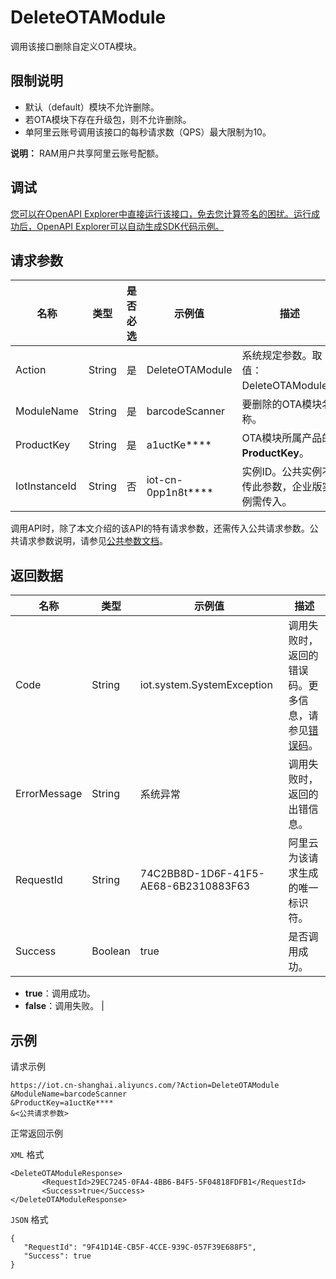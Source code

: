 # DeleteOTAModule

调用该接口删除自定义OTA模块。

## 限制说明

-   默认（default）模块不允许删除。
-   若OTA模块下存在升级包，则不允许删除。
-   单阿里云账号调用该接口的每秒请求数（QPS）最大限制为10。

**说明：** RAM用户共享阿里云账号配额。


## 调试

[您可以在OpenAPI Explorer中直接运行该接口，免去您计算签名的困扰。运行成功后，OpenAPI Explorer可以自动生成SDK代码示例。](https://api.aliyun.com/#product=Iot&api=DeleteOTAModule&type=RPC&version=2018-01-20)

## 请求参数

|名称|类型|是否必选|示例值|描述|
|--|--|----|---|--|
|Action|String|是|DeleteOTAModule|系统规定参数。取值：DeleteOTAModule。 |
|ModuleName|String|是|barcodeScanner|要删除的OTA模块名称。 |
|ProductKey|String|是|a1uctKe\*\*\*\*|OTA模块所属产品的**ProductKey**。 |
|IotInstanceId|String|否|iot-cn-0pp1n8t\*\*\*\*|实例ID。公共实例不传此参数，企业版实例需传入。 |

调用API时，除了本文介绍的该API的特有请求参数，还需传入公共请求参数。公共请求参数说明，请参见[公共参数文档](~~30561~~)。

## 返回数据

|名称|类型|示例值|描述|
|--|--|---|--|
|Code|String|iot.system.SystemException|调用失败时，返回的错误码。更多信息，请参见[错误码](~~87387~~)。 |
|ErrorMessage|String|系统异常|调用失败时，返回的出错信息。 |
|RequestId|String|74C2BB8D-1D6F-41F5-AE68-6B2310883F63|阿里云为该请求生成的唯一标识符。 |
|Success|Boolean|true|是否调用成功。

 -   **true**：调用成功。
-   **false**：调用失败。 |

## 示例

请求示例

```
https://iot.cn-shanghai.aliyuncs.com/?Action=DeleteOTAModule
&ModuleName=barcodeScanner
&ProductKey=a1uctKe****
&<公共请求参数>
```

正常返回示例

`XML` 格式

```
<DeleteOTAModuleResponse>
       <RequestId>29EC7245-0FA4-4BB6-B4F5-5F04818FDFB1</RequestId>
       <Success>true</Success>
</DeleteOTAModuleResponse>
```

`JSON` 格式

```
{
   "RequestId": "9F41D14E-CB5F-4CCE-939C-057F39E688F5",
   "Success": true
}
```

